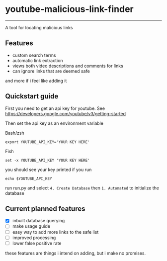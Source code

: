 # youtube-malicious-link-finder

*** 
A tool for locating malicious links

## Features

- custom search terms
- automatic link extraction
- views both video descriptions and comments for links
- can ignore links that are deemed safe 

and more if i feel like adding it

## Quickstart guide 

First you need to get an api key for youtube. See https://developers.google.com/youtube/v3/getting-started

Then set the api key as an environment variable

Bash/zsh
```
export YOUTUBE_API_KEY='YOUR KEY HERE'
```
Fish
```
set -x YOUTUBE_API_KEY 'YOUR KEY HERE'
```

you should see your key printed if you run
```
echo $YOUTUBE_API_KEY
```

run run.py and select `4. Create Database` then `1. Automated` to initialize the database

## Current planned features

- [x] inbuilt database querying
- [ ] make usage guide
- [ ] easy way to add more links to the safe list
- [ ] improved processing
- [ ] lower false positive rate

these features are things i intend on adding, but i make no promises.